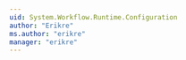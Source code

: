 ```yaml
---
uid: System.Workflow.Runtime.Configuration
author: "Erikre"
ms.author: "erikre"
manager: "erikre"
---
```

